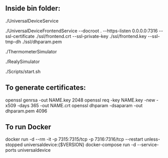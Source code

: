 ## Inside bin folder:

./UniversalDeviceService

./UniversalDeviceFrontendService --docroot . --https-listen 0.0.0.0:7316 --ssl-certificate ./ssl/frontend.crt --ssl-private-key ./ssl/frontend.key --ssl-tmp-dh ./ssl/dhparam.pem

./ThermometerSimulator

./RealySimulator

./Scripts/start.sh

## To generate certificates:

openssl genrsa -out NAME.key 2048
openssl req -key NAME.key -new -x509 -days 365 -out NAME.crt
openssl dhparam -dsaparam -out dhparam.pem 4096

## To run Docker

docker run -d --rm -it -p 7315:7315/tcp -p 7316:7316/tcp --restart unless-stopped universaldevice:{$VERSION}
docker-compose run -d --service-ports universaldevice

